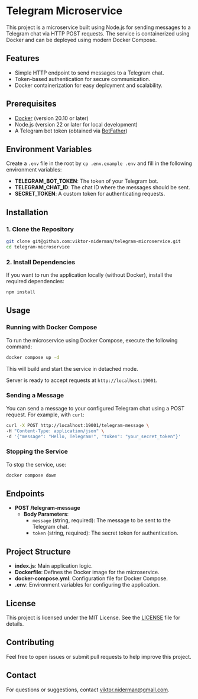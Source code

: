# Telegram Microservice

This project is a microservice built using Node.js for sending messages to a Telegram chat via HTTP POST requests. The service is containerized using Docker and can be deployed using modern Docker Compose.

## Features

- Simple HTTP endpoint to send messages to a Telegram chat.
- Token-based authentication for secure communication.
- Docker containerization for easy deployment and scalability.

## Prerequisites

- [Docker](https://www.docker.com/get-started) (version 20.10 or later)
- Node.js (version 22 or later for local development)
- A Telegram bot token (obtained via [BotFather](https://t.me/botfather))

## Environment Variables

Create a `.env` file in the root by `cp .env.example .env` and fill in the following environment variables:

- **TELEGRAM_BOT_TOKEN**: The token of your Telegram bot.
- **TELEGRAM_CHAT_ID**: The chat ID where the messages should be sent.
- **SECRET_TOKEN**: A custom token for authenticating requests.

## Installation

### 1. Clone the Repository

```bash
git clone git@github.com:viktor-niderman/telegram-microservice.git
cd telegram-microservice
```

### 2. Install Dependencies

If you want to run the application locally (without Docker), install the required dependencies:

```bash
npm install
```

## Usage

### Running with Docker Compose

To run the microservice using Docker Compose, execute the following command:

```bash
docker compose up -d
```

This will build and start the service in detached mode.

Server is ready to accept requests at `http://localhost:19001`.

### Sending a Message

You can send a message to your configured Telegram chat using a POST request. For example, with `curl`:

```bash
curl -X POST http://localhost:19001/telegram-message \
-H "Content-Type: application/json" \
-d '{"message": "Hello, Telegram!", "token": "your_secret_token"}'
```

### Stopping the Service

To stop the service, use:

```bash
docker compose down
```

## Endpoints

- **POST /telegram-message**
    - **Body Parameters**:
        - `message` (string, required): The message to be sent to the Telegram chat.
        - `token` (string, required): The secret token for authentication.

## Project Structure

- **index.js**: Main application logic.
- **Dockerfile**: Defines the Docker image for the microservice.
- **docker-compose.yml**: Configuration file for Docker Compose.
- **.env**: Environment variables for configuring the application.

## License

This project is licensed under the MIT License. See the [LICENSE](LICENSE) file for details.

## Contributing

Feel free to open issues or submit pull requests to help improve this project.

## Contact

For questions or suggestions, contact [viktor.niderman@gmail.com](mailto:viktor.niderman@gmail.com).

